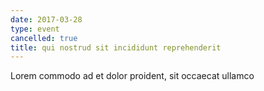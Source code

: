 ```yaml
---
date: 2017-03-28
type: event
cancelled: true
title: qui nostrud sit incididunt reprehenderit
---
```

Lorem commodo ad et dolor proident, sit occaecat ullamco